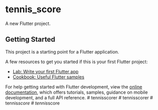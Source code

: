# tennis_score

A new Flutter project.

## Getting Started

This project is a starting point for a Flutter application.

A few resources to get you started if this is your first Flutter project:

- [Lab: Write your first Flutter app](https://docs.flutter.dev/get-started/codelab)
- [Cookbook: Useful Flutter samples](https://docs.flutter.dev/cookbook)

For help getting started with Flutter development, view the
[online documentation](https://docs.flutter.dev/), which offers tutorials,
samples, guidance on mobile development, and a full API reference.
#   t e n n i s s c o r e r  
 #   t e n n i s s c o r e r  
 #   t e n n i s _ s c o r e  
 #   t e n n i s _ s c o r e  
 